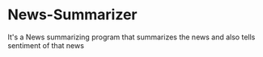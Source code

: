 # News-Summarizer
It's a News summarizing program that summarizes the news and also tells sentiment of that news
